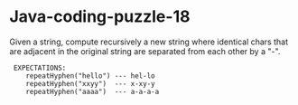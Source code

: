 # Java-coding-puzzle-18


Given a string, compute recursively a new string where identical chars 
	that are adjacent in the original string are separated from each other by a "-".


	 EXPECTATIONS:
		repeatHyphen("hello") --- hel-lo
		repeatHyphen("xxyy")  --- x-xy-y 
		repeatHyphen("aaaa")  --- a-a-a-a 
	 
